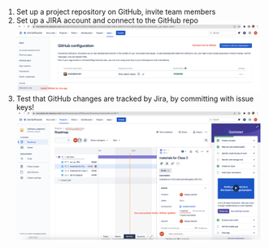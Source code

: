 1. Set up a project repository on GitHub, invite team members
2. Set up a JIRA account and connect to the GitHub repo
![Jira app for GitHub](docs/figures/Jira_GitHub_app.png) 
3. Test that GitHub changes are tracked by Jira, by committing with issue keys!
![Jira tracking GitHub](docs/figures/Jira_GitHub_tracking.png)